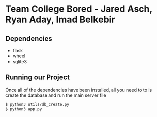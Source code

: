 # Team College Bored - Jared Asch, Ryan Aday, Imad Belkebir

## Dependencies
- flask
- wheel
- sqlite3

## Running our Project
Once all of the dependencies have been installed, all you need to to is create the database and run the main server file

```bash
$ python3 utils/db_create.py
$ python3 app.py
```
